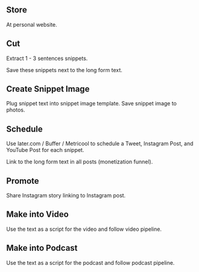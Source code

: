 ## Store

At personal website.

## Cut

Extract 1 - 3 sentences snippets.

Save these snippets next to the long form text.

## Create Snippet Image

Plug snippet text into snippet image template. Save snippet image to photos.

## Schedule

Use later.com / Buffer / Metricool to schedule a Tweet, Instagram Post, and YouTube Post for each snippet.

Link to the long form text in all posts (monetization funnel).

## Promote

Share Instagram story linking to Instagram post.

## Make into Video

Use the text as a script for the video and follow video pipeline.

## Make into Podcast

Use the text as a script for the podcast and follow podcast pipeline.
